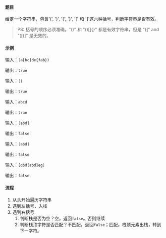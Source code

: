 #### 题目

给定一个字符串，包含'(', ')', '{', '}', '[' 和 ']'这六种括号，判断字符串是否有效。

> PS: 括号的顺序必须准确。"()" 和 "()[]{}" 都是有效字符串，但是 "(]" and "([)]" 是无效的。

#### 示例

输入：`(a[bc]de{fab})`

输出：`true`

输入：`()`

输出：`true`

输入：`abcd`

输出：`true`

输入：`(abd]`

输出：`false`


输入：`(abd]`

输出：`false`

输入：`[dbd(abd]eg)`

输出：`false`

#### 流程

1. 从头开始遍历字符串
2. 遇到左括号，入栈
3. 遇到右括号
    1. 判断栈是否为空？空，返回`false`。否则继续
    2. 判断栈顶字符是否匹配？不匹配，返回`false`；匹配，栈顶元素出栈，转到下一字符。
